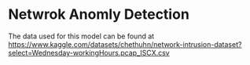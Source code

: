 # Netwrok Anomly Detection

The data used for this model can be found at https://www.kaggle.com/datasets/chethuhn/network-intrusion-dataset?select=Wednesday-workingHours.pcap_ISCX.csv
